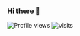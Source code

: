 ### Hi there 👋

<!--
**VictorPoprozhuk/VictorPoprozhuk** is a ✨ _special_ ✨ repository because its `README.md` (this file) appears on your GitHub profile.

Here are some ideas to get you started:

- 🔭 I’m currently working on ...
- 🌱 I’m currently learning ...
- 👯 I’m looking to collaborate on ...
- 🤔 I’m looking for help with ...
- 💬 Ask me about ...
- 📫 How to reach me: ...
- 😄 Pronouns: ...
- ⚡ Fun fact: ...
-->
![Profile views](https://gpvc.arturio.dev/VictorPoprozhuk)
![visits](https://visit-counter.vercel.app/counter.png?page=&s=40&c=00ff00&bg=00000000&no=2&ff=digi)
